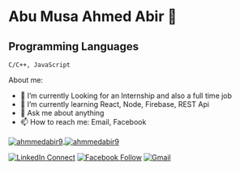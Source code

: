 # Abu Musa Ahmed Abir 👋



## Programming Languages

```
C/C++, JavaScript
```

About me:

- 🔭 I’m currently Looking for an Internship and also a full time job
- 🌱 I’m currently learning React, Node, Firebase, REST Api
- 💬 Ask me about anything
- 📫 How to reach me: Email, Facebook


<a href="">
  <img align="center" src="https://github-readme-stats.vercel.app/api?username=ahmmedabir9&show_icons=true&theme=radical" alt="ahmmedabir9"/>
</a>
<a href="">
  <img align="center" src="https://github-readme-stats.vercel.app/api/top-langs/?username=ahmmedabir9&layout=compact&theme=radical" alt="ahmmedabir9"/>
</a>


[![LinkedIn Connect](https://img.shields.io/badge/%20-Connect-black?color=14171A&labelColor=212121&logo=linkedin&logoColor=ffffff)](https://www.linkedin.com/in/abu-musa-ahmed-abir-524897138/)
[![Facebook Follow](https://img.shields.io/badge/%20-Connect-black?color=14171A&labelColor=1976d2&logo=facebook&logoColor=ffffff)](https://www.facebook.com/ahmmedabir.09/)
[![Gmail](https://img.shields.io/badge/%20-Send%20Mail-black?color=14171A&labelColor=ef5350&logo=gmail&logoColor=ffffff)](mailto:ahmmedabir9@gmail.com?subject=From%20GitHub&body=Hi,%20there.%20Found%20you%20from%20GitHub.)
